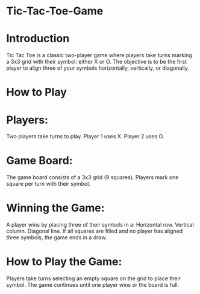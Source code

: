 # Tic-Tac-Toe-Game
# Introduction
Tic Tac Toe is a classic two-player game where players take turns marking a 3x3 grid with their symbol: either X or O. The objective is to be the first player to align three of your symbols horizontally, vertically, or diagonally.

# How to Play
# Players:
Two players take turns to play.
Player 1 uses X.
Player 2 uses O.

# Game Board:
The game board consists of a 3x3 grid (9 squares).
Players mark one square per turn with their symbol.

# Winning the Game:
A player wins by placing three of their symbols in a:
Horizontal row.
Vertical column.
Diagonal line.
If all squares are filled and no player has aligned three symbols, the game ends in a draw.

# How to Play the Game:
Players take turns selecting an empty square on the grid to place their symbol.
The game continues until one player wins or the board is full.
